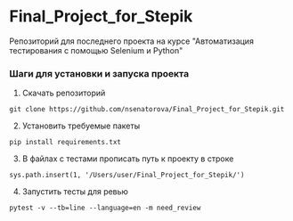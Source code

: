 # Final_Project_for_Stepik
Репозиторий для последнего проекта на курсе "Автоматизация тестирования с помощью Selenium и Python"
### Шаги для установки и запуска проекта
1. Скачать репозиторий
```
git clone https://github.com/nsenatorova/Final_Project_for_Stepik.git
```
2. Установить требуемые пакеты
```
pip install requirements.txt
```
3. В файлах с тестами прописать путь к проекту в строке
```
sys.path.insert(1, '/Users/user/Final_Project_for_Stepik/')
```
4. Запустить тесты для ревью
```
pytest -v --tb=line --language=en -m need_review
```
